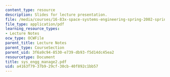 ```yaml
---
content_type: resource
description: Slides for lecture presentation.
file: /media/courses/16-83x-space-systems-engineering-spring-2002-spring-2003/a4163f7937b929cf30cb40f892c1bb57_sys_engg_manage2.pdf
file_type: application/pdf
learning_resource_types:
- Lecture Notes
ocw_type: OCWFile
parent_title: Lecture Notes
parent_type: CourseSection
parent_uid: 3f6a9c94-8530-e739-db93-f5d14dc45ea2
resourcetype: Document
title: sys_engg_manage2.pdf
uid: a4163f79-37b9-29cf-30cb-40f892c1bb57
---
```

